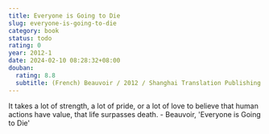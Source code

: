 ```yaml
---
title: Everyone is Going to Die
slug: everyone-is-going-to-die
category: book
status: todo
rating: 0
year: 2012-1
date: 2024-02-10 08:28:32+08:00
douban:
  rating: 8.8
  subtitle: (French) Beauvoir / 2012 / Shanghai Translation Publishing House
---
```


It takes a lot of strength, a lot of pride, or a lot of love to believe that human actions have value, that life surpasses death. - Beauvoir, 'Everyone is Going to Die'

